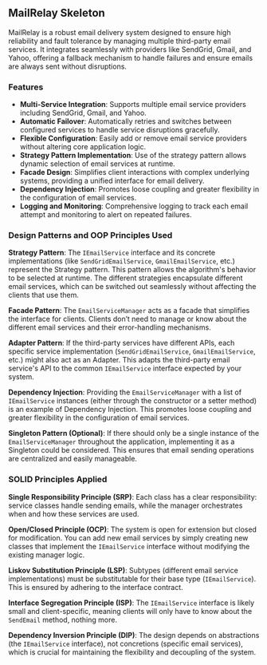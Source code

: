## MailRelay Skeleton

MailRelay is a robust email delivery system designed to ensure high reliability and fault tolerance by managing multiple third-party email services. It integrates seamlessly with providers like SendGrid, Gmail, and Yahoo, offering a fallback mechanism to handle failures and ensure emails are always sent without disruptions.

### Features

- **Multi-Service Integration**: Supports multiple email service providers including SendGrid, Gmail, and Yahoo.
- **Automatic Failover**: Automatically retries and switches between configured services to handle service disruptions gracefully.
- **Flexible Configuration**: Easily add or remove email service providers without altering core application logic.
- **Strategy Pattern Implementation**: Use of the strategy pattern allows dynamic selection of email services at runtime.
- **Facade Design**: Simplifies client interactions with complex underlying systems, providing a unified interface for email delivery.
- **Dependency Injection**: Promotes loose coupling and greater flexibility in the configuration of email services.
- **Logging and Monitoring**: Comprehensive logging to track each email attempt and monitoring to alert on repeated failures.

### Design Patterns and OOP Principles Used

**Strategy Pattern**:
The `IEmailService` interface and its concrete implementations (like `SendGridEmailService`, `GmailEmailService`, etc.) represent the Strategy pattern. This pattern allows the algorithm's behavior to be selected at runtime. The different strategies encapsulate different email services, which can be switched out seamlessly without affecting the clients that use them.

**Facade Pattern**:
The `EmailServiceManager` acts as a facade that simplifies the interface for clients. Clients don’t need to manage or know about the different email services and their error-handling mechanisms.

**Adapter Pattern**:
If the third-party services have different APIs, each specific service implementation (`SendGridEmailService`, `GmailEmailService`, etc.) might also act as an Adapter. This adapts the third-party email service's API to the common `IEmailService` interface expected by your system.

**Dependency Injection**:
Providing the `EmailServiceManager` with a list of `IEmailService` instances (either through the constructor or a setter method) is an example of Dependency Injection. This promotes loose coupling and greater flexibility in the configuration of email services.

**Singleton Pattern (Optional)**:
If there should only be a single instance of the `EmailServiceManager` throughout the application, implementing it as a Singleton could be considered. This ensures that email sending operations are centralized and easily manageable.

### SOLID Principles Applied

**Single Responsibility Principle (SRP)**:
Each class has a clear responsibility: service classes handle sending emails, while the manager orchestrates when and how these services are used.

**Open/Closed Principle (OCP)**:
The system is open for extension but closed for modification. You can add new email services by simply creating new classes that implement the `IEmailService` interface without modifying the existing manager logic.

**Liskov Substitution Principle (LSP)**:
Subtypes (different email service implementations) must be substitutable for their base type (`IEmailService`). This is ensured by adhering to the interface contract.

**Interface Segregation Principle (ISP)**:
The `IEmailService` interface is likely small and client-specific, meaning clients will only have to know about the `SendEmail` method, nothing more.

**Dependency Inversion Principle (DIP)**:
The design depends on abstractions (the `IEmailService` interface), not concretions (specific email services), which is crucial for maintaining the flexibility and decoupling of the system.